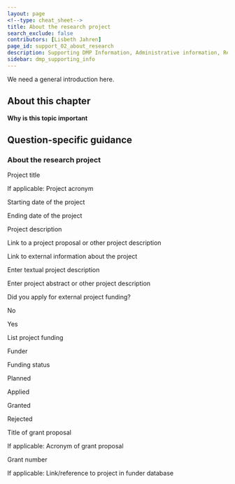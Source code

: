 ```yaml
---
layout: page
<!--type: cheat_sheet-->
title: About the research project
search_exclude: false
contributors: [Lisbeth Jahren]
page_id: support_02_about_research
description: Supporting DMP Information, Administrative information, Research project, Contributors, Funding
sidebar: dmp_supporting_info
---
```

We need a general introduction here.

## About this chapter

**Why is this topic important**

## Question-specific guidance

### About the research project

Project title

If applicable: Project acronym

Starting date of the project

Ending date of the project

Project description

Link to a project proposal or other project description

Link to external information about the project

Enter textual project description

Enter project abstract or other project description

Did you apply for external project funding?

No

Yes

List project funding

Funder

Funding status

Planned

Applied

Granted

Rejected

Title of grant proposal

If applicable: Acronym of grant proposal

Grant number

If applicable: Link/reference to project in funder database
